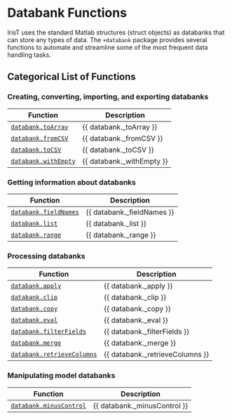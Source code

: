 # Databank Functions 

IrisT uses the standard Matlab structures (struct objects) as databanks
that can store any types of data.  The `+databank` package provides several
functions to automate and streamline some of the most frequent data
handling tasks.


## Categorical List of Functions 

### Creating, converting, importing, and exporting databanks 

| Function      | Description       |
|---            |---                |
| [`databank.toArray`](toArray.md)                      | {{ databank._toArray }} |
| [`databank.fromCSV`](fromCSV.md)                      | {{ databank._fromCSV }} |
| [`databank.toCSV`](toCSV.md)                          | {{ databank._toCSV }} |
| [`databank.withEmpty`](withEmpty.md)                  | {{ databank._withEmpty }} |


### Getting information about databanks 

| Function      | Description       |
|---            |---                |
| [`databank.fieldNames`](fieldNames.md)                | {{ databank._fieldNames }} |
| [`databank.list`](list.md)                            | {{ databank._list }} |
| [`databank.range`](range.md)                          | {{ databank._range }} |


### Processing databanks 

| Function      | Description       |
|---            |---                |
| [`databank.apply`](apply.md)                          | {{ databank._apply }} |
| [`databank.clip`](clip.md)                            | {{ databank._clip }} |
| [`databank.copy`](copy.md)                            | {{ databank._copy }} |
| [`databank.eval`](eval.md)                            | {{ databank._eval }} |
| [`databank.filterFields`](filterFields.md)            | {{ databank._filterFields }} |
| [`databank.merge`](merge.md)                          | {{ databank._merge }} |
| [`databank.retrieveColumns`](retrieveColumns.md)      | {{ databank._retrieveColumns }} |


### Manipulating model databanks 

| Function      | Description       |
|---            |---                |
| [`databank.minusControl`](minusControl.md)            | {{ databank._minusControl }} |


